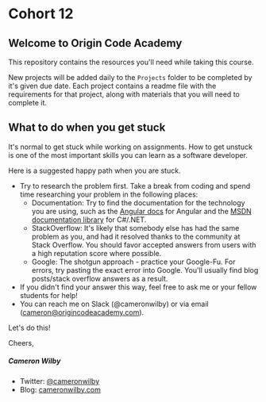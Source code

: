# Cohort 12

## Welcome to Origin Code Academy

This repository contains the resources you'll need while taking this course.

New projects will be added daily to the `Projects` folder to be completed by it's given due date. Each project contains a readme file with the requirements for that project, along with materials that you will need to complete it.

## What to do when you get stuck

It's normal to get stuck while working on assignments. How to get unstuck is one of the most important skills you can learn as a software developer.

Here is a suggested happy path when you are stuck.

- Try to research the problem first. Take a break from coding and spend time researching your problem in the following places:
	- Documentation: Try to find the documentation for the technology you are using, such as the [Angular docs](https://docs.angularjs.org/api) for Angular and the [MSDN documentation library](https://msdn.microsoft.com/en-us/library/kx37x362.aspx) for C#/.NET.
	- StackOverflow: It's likely that somebody else has had the same problem as you, and had it resolved thanks to the community at Stack Overflow. You should favor accepted answers from users with a high reputation score where possible.
	- Google: The shotgun approach - practice your Google-Fu. For errors, try pasting the exact error into Google. You'll usually find blog posts/stack overflow answers as a result.
- If you didn't find your answer this way, feel free to ask me or your fellow students for help!
- You can reach me on Slack (@cameronwilby) or via email (cameron@origincodeacademy.com).

Let's do this!

Cheers,

##### Cameron Wilby

* Twitter: [@cameronwilby](https://twitter.com/cameronwilby)
* Blog: [cameronwilby.com](https://www.cameronwilby.com)
